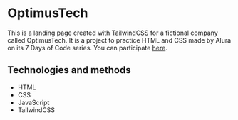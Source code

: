 # OptimusTech

This is a landing page created with TailwindCSS for a fictional company called OptimusTech. It is a project to practice HTML and CSS made by Alura on its 7 Days of Code series. You can participate [here](https://7daysofcode.io/matricula/html-css).

## Technologies and methods

- HTML
- CSS
- JavaScript
- TailwindCSS